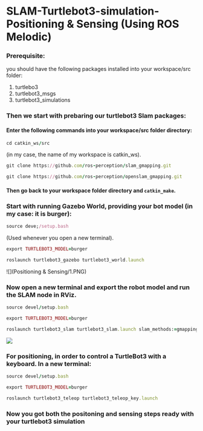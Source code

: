 # SLAM-Turtlebot3-simulation-Positioning & Sensing  (Using ROS Melodic)
### Prerequisite:
you should have the following packages installed into your workspace/src folder:
1. turtlebo3
2. turtlebot3_msgs
3. turtlebot3_simulations
### Then we start with prebaring our turtlebot3 Slam packages: 
#### Enter the following commands into your workspace/src folder directory:
```ruby
cd catkin_ws/src 
```
(in my case, the name of my workspace is catkin_ws).
```ruby
git clone https://github.com/ros-perception/slam_gmapping.git
```

```ruby
git clone https://github.com/ros-perception/openslam_gmapping.git
```
#### Then go back to your workspace folder directory and  ``` catkin_make ```.

### Start with running Gazebo World, providing your bot model (in my case: it is burger):
```ruby
source deve;/setup.bash
```
(Used whenever you open a new terminal).
```ruby
export TURTLEBOT3_MODEL=burger
```
```ruby
roslaunch turtlebot3_gazebo turtlebot3_world.launch
```
![](Positioning & Sensing/1.PNG)

### Now open a new terminal and export the robot model and run the SLAM node in RViz.
```ruby
source devel/setup.bash
```
```ruby
export TURTLEBOT3_MODEL=burger
```
```ruby
roslaunch turtlebot3_slam turtlebot3_slam.launch slam_methods:=gmapping
```
![](images/)

### For positioning, in order to control a TurtleBot3 with a keyboard. In a new terminal:
```ruby
source devel/setup.bash
```
```ruby
export TURTLEBOT3_MODEL=burger
```
```ruby
roslaunch turtlebot3_teleop turtlebot3_teleop_key.launch
```
### Now you got both the positoning and sensing steps ready with your turtlebot3 simulation

